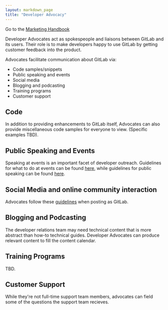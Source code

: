```yaml
---
layout: markdown_page
title: "Developer Advocacy"
---
```


Go to the [Marketing Handbook](/handbook/marketing)

Developer Advocates act as spokespeople and liaisons between GitLab and its users. Their role is to make developers happy to use GitLab by getting customer feedback into the product.

Advocates facilitate communication about GitLab via:

- Code samples/snippets
- Public speaking and events
- Social media
- Blogging and podcasting
- Training programs
- Customer support

## Code

In addition to providing enhancements to GitLab itself, Advocates can also provide miscellaneous code samples for everyone to view. (Specific examples TBD).

## Public Speaking and Events

Speaking at events is an important facet of developer outreach. Guidelines for what to do at events can be found [here](/handbook/marketing/developer-relations/developer-advocacy/events), while guidelines for public speaking can be found [here](/handbook/marketing/developer-relations/developer-advocacy/events/public-speaking).

## Social Media and online community interaction

Advocates follow these [guidelines](/handbook/marketing/developer-relations/developer-advocacy/social-media) when posting as GitLab. 

## Blogging and Podcasting

The developer relations team may need technical content that is more abstract than how-to technical guides. Developer Advocates can produce relevant content to fill the content calendar.

## Training Programs

TBD.

## Customer Support

While they're not full-time support team members, advocates can field some of the questions the support team recieves.